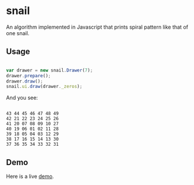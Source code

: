snail
=====

An algorithm implemented in Javascript that prints spiral pattern like that of one snail.

Usage
---

```javascript

var drawer = new snail.Drawer(7);
drawer.prepare();
drawer.draw();
snail.ui.draw(drawer._zeros);
```

And you see:

```

43 44 45 46 47 48 49 
42 21 22 23 24 25 26 
41 20 07 08 09 10 27 
40 19 06 01 02 11 28 
39 18 05 04 03 12 29 
38 17 16 15 14 13 30 
37 36 35 34 33 32 31
```

Demo
---

Here is a live [demo](https://github.com/chaobin/snail "snail").